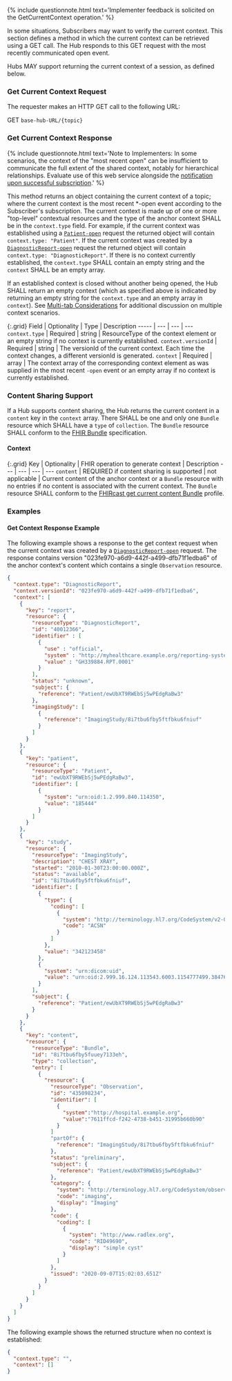 {% include questionnote.html text='Implementer feedback is solicited on the GetCurrentContext operation.' %}

In some situations, Subscribers may want to verify the current context. This section defines a method in which the current context can be retrieved using a GET call. The Hub responds to this GET request with the most recently communicated open event. 

Hubs MAY support returning the current context of a session, as defined below.

### Get Current Context Request

The requester makes an HTTP GET call to the following URL:

GET `base-hub-URL/{topic}`

### Get Current Context Response

{% include questionnote.html text='Note to Implementers: In some scenarios, the context of the "most recent open" can be insufficient to communicate the full extent of the shared context, notably for hierarchical relationships. Evaluate use of this web service alongside the <a href="2-4-Subscribing.html#current-context-notification-upon-successful-subscription">notification upon successful subscription</a>.' %}

This method returns an object containing the current context of a topic; where the current context is the most recent *-open event according to the Subscriber's subscription.  The current context is made up of one or more "top-level" contextual resources and the type of the anchor context SHALL be in the `context.type` field.  For example, if the current context was established using a [`Patient-open`](3-3-1-Patient-open.html) request the returned object will contain `context.type: "Patient"`.  If the current context was created by a [`DiagnosticReport-open`](3-6-1-DiagnosticReport-open.html) request the returned object will contain `context.type: "DiagnosticReport"`.  If there is no context currently established, the `context.type` SHALL contain an empty string and the `context` SHALL be an empty array.

If an established context is closed without another being opened, the Hub SHALL return an empty context (which as specified above is indicated by returning an empty string for the `context.type` and an empty array in `context`).  See [Multi-tab Considerations](4-2-2-multitab-considerations.html) for additional discussion on multiple context scenarios.

{:.grid}
Field | Optionality | Type | Description
----- | --- | --- | ---
`context.type` | Required | string | ResourceType of the context element or an empty string if no context is currently established.
`context.versionId` | Required | string | The versionId of the current context. Each time the context changes, a different versionId is generated.
`context`   | Required | array | The context array of the corresponding context element as was supplied in the most recent `-open` event or an empty array if no context is currently established.

### Content Sharing Support

If a Hub supports content sharing, the Hub returns the current content in a `content` key in the `context` array.  There SHALL be one and only one `Bundle` resource which SHALL have a `type` of `collection`. The `Bundle` resource SHALL conform to the [FHIR Bundle](https://build.fhir.org/foundation-module.html) specification.

#### Context

{:.grid}
Key | Optionality | FHIR operation to generate context | Description
--- | --- | --- | ---
`content` | REQUIRED if content sharing is supported | not applicable | Current content of the anchor context or a `Bundle` resource with no entries if no content is associated with the current context. The `Bundle` resource SHALL conform to the [FHIRcast get current content Bundle](StructureDefinition-fhircast-get-current-content-bundle.html) profile.

### Examples

#### Get Context Response Example

The following example shows a response to the get context request when the current context was created by a [`DiagnosticReport-open`](3-6-1-DiagnosticReport-open.html) request.  The response contains version "023fe970-a6d9-442f-a499-dfb71f1edba6" of the anchor context's content which contains a single `Observation` resource. 

```json
{
  "context.type": "DiagnosticReport",
  "context.versionId": "023fe970-a6d9-442f-a499-dfb71f1edba6",
  "context": [
    {
      "key": "report",
      "resource": {
        "resourceType": "DiagnosticReport",
        "id": "40012366",
        "identifier" : [
          {
            "use" : "official",
            "system" : "http://myhealthcare.example.org/reporting-system",
            "value" : "GH339884.RPT.0001"
          }
        ],
        "status": "unknown",
        "subject": {
          "reference": "Patient/ewUbXT9RWEbSj5wPEdgRaBw3"
        },
        "imagingStudy": [
          {
            "reference": "ImagingStudy/8i7tbu6fby5ftfbku6fniuf"
          }
        ]
      }
    },
    {
      "key": "patient",
      "resource": {
        "resourceType": "Patient",
        "id": "ewUbXT9RWEbSj5wPEdgRaBw3",
        "identifier": [
          {
            "system": "urn:oid:1.2.999.840.114350",
            "value": "185444"
          }
        ]
      }
    },
    {
      "key": "study",
      "resource": {
        "resourceType": "ImagingStudy",
        "description": "CHEST XRAY",
        "started": "2010-01-30T23:00:00.000Z",
        "status": "available",
        "id": "8i7tbu6fby5ftfbku6fniuf",
        "identifier": [
          {
            "type": {
              "coding": [
                {
                  "system": "http://terminology.hl7.org/CodeSystem/v2-0203",
                  "code": "ACSN"
                }
              ]
            },
            "value": "342123458"
          },
          {
            "system": "urn:dicom:uid",
            "value": "urn:oid:2.999.16.124.113543.6003.1154777499.38476.11982.4847614254"
          }
        ],
        "subject": {
          "reference": "Patient/ewUbXT9RWEbSj5wPEdgRaBw3"
        }
      }
    },
    {
      "key": "content",
      "resource": {
        "resourceType": "Bundle",
        "id": "8i7tbu6fby5fuuey7133eh",
        "type": "collection",
        "entry": [
          {
            "resource": {
              "resourceType": "Observation",
              "id": "435098234",
              "identifier": [
                {
                  "system":"http://hospital.example.org",
                  "value":"7611ffcd-f242-4738-b451-31995b660b90"
                }
              ]
              "partOf": {
                "reference": "ImagingStudy/8i7tbu6fby5ftfbku6fniuf"
              },
              "status": "preliminary",
              "subject": {
                "reference": "Patient/ewUbXT9RWEbSj5wPEdgRaBw3"
              },
              "category": {
                "system": "http://terminology.hl7.org/CodeSystem/observation-category",
                "code": "imaging",
                "display": "Imaging"
              },
              "code": {
                "coding": [
                  {
                    "system": "http://www.radlex.org",
                    "code": "RID49690",
                    "display": "simple cyst"
                  }
                ]
              },
              "issued": "2020-09-07T15:02:03.651Z"
            }
          }
        ]
      }
    }
  ]
}
```
The following example shows the returned structure when no context is established:

```json
{
  "context.type": "",
  "context": []
}
```
